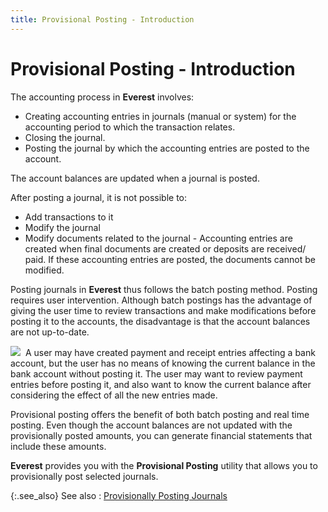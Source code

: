 ```yaml
---
title: Provisional Posting - Introduction
---
```


# Provisional Posting - Introduction


The accounting process in **Everest**  involves:

- Creating accounting  entries in journals (manual or system) for the accounting period to which  the transaction relates.
- Closing the  journal.
- Posting the  journal by which the accounting entries are posted to the account.



The account balances are updated when a journal is posted.


After posting a journal, it is not possible to:

- Add transactions  to it
- Modify the  journal
- Modify documents  related to the journal - Accounting entries are created when final documents  are created or deposits are received/ paid. If these accounting entries  are posted, the documents cannot be modified.



Posting journals in **Everest**  thus follows the batch posting method. Posting requires user intervention.  Although batch postings has the advantage of giving the user time to review  transactions and make modifications before posting it to the accounts,  the disadvantage is that the account balances are not up-to-date.


![]({{site.acc_baseurl}}/img/example.gif)  A  user may have created payment and receipt entries affecting a bank account,  but the user has no means of knowing the current balance in the bank account  without posting it. The user may want to review payment entries before  posting it, and also want to know the current balance after considering  the effect of all the new entries made.


Provisional posting offers the benefit of both batch posting and real  time posting. Even though the account balances are not updated with the  provisionally posted amounts, you can generate financial statements that  include these amounts.


**Everest** provides you with the  **Provisional Posting** utility that  allows you to provisionally post selected journals.


{:.see_also}
See also
: [Provisionally  Posting Journals]({{site.acc_baseurl}}/provisionally-posting-journals/provisionally_posting_journals.html)
